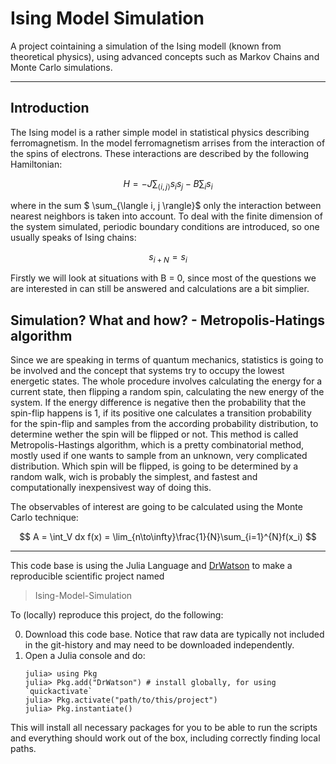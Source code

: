 # Ising Model Simulation
A project cointaining a simulation of the Ising modell (known from theoretical physics), using advanced concepts such as Markov Chains and Monte Carlo simulations.
______________
## Introduction
The Ising model is a rather simple model in statistical physics describing ferromagnetism. In the model ferromagnetism arrises from the interaction of the spins of electrons. These interactions are described by the following Hamiltonian:

$$
H = -J \sum_{\langle i, j \rangle}s_i s_j - B\sum_i s_i
$$

where in the sum $ \sum_{\langle i, j \rangle}$ only the interaction between nearest neighbors is taken into account. To deal with the finite dimension of the system simulated, periodic boundary conditions are introduced, so one usually speaks of Ising chains:

$$
s_{i+N} = s_i
$$

Firstly we will look at situations with B = 0, since most of the questions we are interested in can still be answered and calculations are a bit simplier.

## Simulation? What and how? - Metropolis-Hatings algorithm
Since we are speaking in terms of quantum mechanics, statistics is going to be involved and the concept that systems try to occupy the lowest energetic states. The whole procedure involves calculating the energy for a current state, then flipping a random spin, calculating the new energy of the system. If the energy difference is negative then the probability that the spin-flip happens is 1, if its positive one calculates a transition probability for the spin-flip and samples from the according probability distribution, to determine wether the spin will be flipped or not.
This method is called Metropolis-Hastings algorithm, which is a pretty combinatorial method, mostly used if one wants to sample from an unknown, very complicated distribution.
Which spin will be flipped, is going to be determined by a random walk, wich is probably the simplest, and fastest and computationally inexpensivest way of doing this.

The observables of interest are going to be calculated using the Monte Carlo technique:

$$
A = \int_V dx f(x) = \lim_{n\to\infty}\frac{1}{N}\sum_{i=1}^{N}f(x_i)
$$


______________________________________________________________________________


This code base is using the Julia Language and [DrWatson](https://juliadynamics.github.io/DrWatson.jl/stable/)
to make a reproducible scientific project named
> Ising-Model-Simulation

To (locally) reproduce this project, do the following:

0. Download this code base. Notice that raw data are typically not included in the
   git-history and may need to be downloaded independently.
1. Open a Julia console and do:
   ```
   julia> using Pkg
   julia> Pkg.add("DrWatson") # install globally, for using `quickactivate`
   julia> Pkg.activate("path/to/this/project")
   julia> Pkg.instantiate()
   ```

This will install all necessary packages for you to be able to run the scripts and
everything should work out of the box, including correctly finding local paths.
